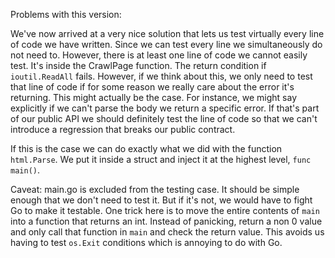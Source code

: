 Problems with this version:

We've now arrived at a very nice solution that lets us test virtually every line
of code we have written. Since we can test every line we simultaneously do not
need to. However, there is at least one line of code we cannot easily test. It's
inside the CrawlPage function. The return condition if `ioutil.ReadAll` fails.
However, if we think about this, we only need to test that line of code if for
some reason we really care about the error it's returning. This might actually
be the case. For instance, we might say explicitly if we can't parse the body we
return a specific error. If that's part of our public API we should definitely
test the line of code so that we can't introduce a regression that breaks our
public contract.

If this is the case we can do exactly what we did with the function
`html.Parse`. We put it inside a struct and inject it at the highest level,
`func main()`.

Caveat: main.go is excluded from the testing case. It should be simple enough
that we don't need to test it. But if it's not, we would have to fight Go to
make it testable. One trick here is to move the entire contents of `main` into a
function that returns an int. Instead of panicking, return a non 0 value and
only call that function in `main` and check the return value. This avoids us
having to test `os.Exit` conditions which is annoying to do with Go.
